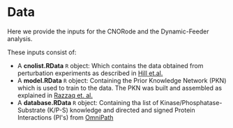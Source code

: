 # Data
Here we provide the inputs for the CNORode and the Dynamic-Feeder analysis.

These inputs consist of:
+ A **cnolist.RData** `R` object: Which contains the data obtained from perturbation experiments as described in [Hill et.al.](https://www.nature.com/articles/nmeth.3773)
+ A **model.RData** `R` object: Containing the Prior Knowledge Network (PKN) which is used to train to the data. The PKN was built and assembled as explained in [Razzaq et. al.](https://journals.plos.org/ploscompbiol/article?id=10.1371/journal.pcbi.1006538)
+ A **database.RData** `R` object: Containing tha list of Kinase/Phosphatase-Substrate (K/P-S) knowledge and directed and signed Protein Interactions (PI's) from [OmniPath](http://omnipathdb.org/)
